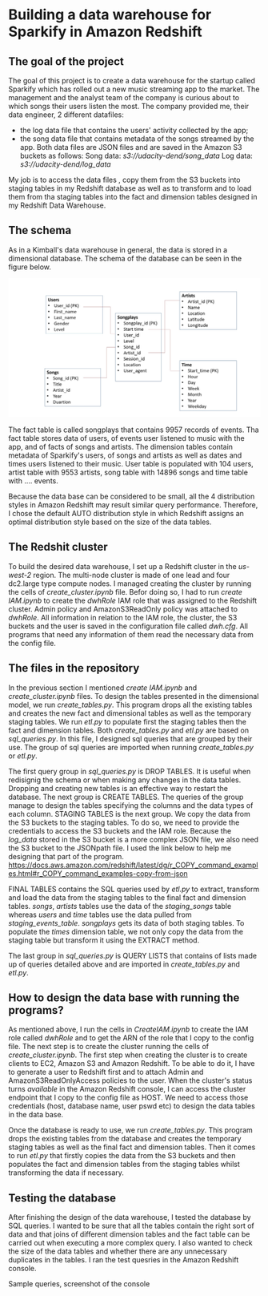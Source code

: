# Building a data warehouse for Sparkify in Amazon Redshift

## The goal of the project
The goal of this project is to create a data warehouse for the startup called Sparkify which has rolled out a new music streaming app to the market. The management and the analyst team of the company is curious about to which songs their users listen the most. 
The company provided me, their data engineer, 2 different datafiles:
- the log data file that contains the users' activity collected by the app;
- the song data file that contains metadata of the songs streamed by the app.
Both data files are JSON files and are saved in the Amazon S3 buckets as follows:
Song data: *s3://udacity-dend/song_data*
Log data: *s3://udacity-dend/log_data*

My job is to access the data files , copy them from the S3 buckets into staging tables in my Redshift database as well as to transform and to load them from tha staging tables into the fact and dimension tables designed in my Redshift Data Warehouse. 

## The schema
As in a Kimball's data warehouse in general, the data is stored in a dimensional database. The schema of the database can be seen in the figure below.

![](star_schema.jpg)

The fact table is called songplays that contains 9957 records of events. Tha fact table stores data of users, of events user listened to music with the app, and of facts of songs and artists. The dimension tables contain metadata of Sparkify's users, of songs and artists as well as dates and times users listened to their music. User table is populated with 104 users, artist table with 9553 artists, song table with 14896 songs and time table with .... events. 

Because the data base can be considered to be small, all the 4 distribution styles in Amazon Redshift may result similar query performance. Therefore, I chose the default AUTO distribution style in which Redshift assigns an optimal distribution style based on the size of the data tables.

## The Redshit cluster

To build the desired data warehouse, I set up a Redshift cluster in the *us-west-2* region. The multi-node cluster is made of one lead and four dc2.large type compute nodes. I managed creating the cluster by running the cells of *create_cluster.ipynb* file. Befor doing so, I had to run *create IAM.ipynb* to create the *dwhRole* IAM role that was assigned to the Redshift cluster. Admin policy and AmazonS3ReadOnly policy was attached to *dwhRole*. All information in relation to the IAM role, the cluster, the S3 buckets and the user is saved in the configuration file called *dwh.cfg*. All programs that need any information of them read the necessary data from the config file.   

## The files in the repository
In the previous section I mentioned *create IAM.ipynb* and *create_cluster.ipynb* files. To design the tables presented in the dimensional model, we run *create_tables.py*. This program drops all the existing tables and creates the new fact and dimensional tables as well as the temporary staging tables. We run *etl.py* to populate first the staging tables then the fact and dimension tables. Both *create_tables.py* and *etl.py* are based on *sql_queries.py*. In this file, I designed sql queries that are grouped by their use. The group of sql queries are imported when running *create_tables.py* or *etl.py*. 

The first query group in *sql_queries.py* is DROP TABLES. It is useful when redisignig the schema or when making any changes in the data tables. Dropping and creating new tables is an effective way to restart the database. 
The next group is CREATE TABLES. The queries of the group manage to design the tables specifying the columns and the data types of each column.
STAGING TABLES is the next group. We copy the data from the S3 buckets to the staging tables. To do so, we need to provide the credentials to access the S3 buckets and the IAM role. Because the *log_data* stored in the S3 bucket is a more complex JSON file, we also need the S3 bucket to the  JSONpath file. I used the link below to help me designing that part of the program. 
https://docs.aws.amazon.com/redshift/latest/dg/r_COPY_command_examples.html#r_COPY_command_examples-copy-from-json

FINAL TABLES contains the SQL queries used by *etl.py* to extract, transform and load the data from the staging tables to the final fact and dimension tables. *songs*, *artists* tables use the data of the *staging_songs* table whereas *users* and *time* tables use the data pulled from *staging_events_table*. *songplays* gets its data of both staging tables. To populate the *times* dimension table, we not only copy the data from the staging table but transform it using the EXTRACT method.  

The last group in *sql_queries.py* is QUERY LISTS that contains of lists made up of queries detailed above and are imported in *create_tables.py* and *etl.py*. 

## How to design the data base with running the programs?
As mentioned above, I run the cells in *CreateIAM.ipynb* to create the IAM role called *dwhRole* and to get the ARN of the role that I copy to the config file.
The next step is to create the cluster running the cells of *create_cluster.ipynb*. The first step when creating the cluster is to create clients to EC2, Amazon S3 and Amazon Redshift. To be able to do it, I have to generate a user to Redshift first and to attach Admin and AmazonS3ReadOnlyAccess policies to the user. When the cluster's status turns *available* in the Amazon Redshift console, I can access the cluster endpoint that I copy to the config file as HOST. We need to access those credentials (host, database name, user pswd etc) to design the data tables in the data base.

Once the database is ready to use, we run *create_tables.py*. This program drops the existing tables from the database and creates the temporary staging tables as well as the final fact and dimension tables. Then it comes to run *etl.py* that firstly copies the data from the S3 buckets and then populates the fact and dimension tables from the staging tables whilst transforming the data if necessary. 

## Testing the database
After finishing the design of the data warehouse, I tested the database by SQL queries. I wanted to be sure that all the tables contain the right sort of data and that joins of different dimension tables and the fact table can be carried out when executing a more complex query. I also wanted to check the size of the data tables and whether there are any unnecessary duplicates in the tables. I ran the test quesries in the Amazon Redshift console.

Sample queries, screenshot of the console
